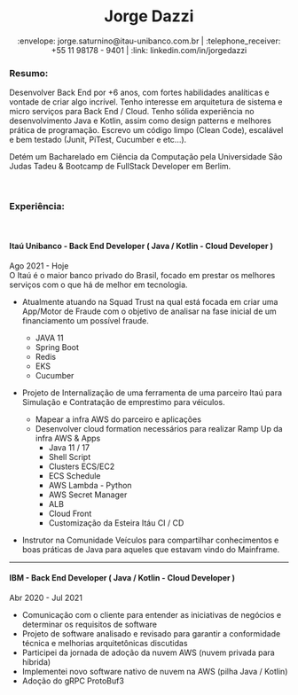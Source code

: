 <div align="center">
  <h1>Jorge Dazzi</h1>
</div>

<div align="center">
 :envelope: jorge.saturnino@itau-unibanco.com.br | :telephone_receiver: +55 11 98178 - 9401 | :link: linkedin.com/in/jorgedazzi 
</div>


### Resumo:


Desenvolver Back End por +6 anos, com fortes habilidades analíticas e vontade de criar algo incrível. Tenho interesse em arquitetura de sistema e micro serviços para Back End / Cloud. Tenho sólida experiência no desenvolvimento Java e Kotlin, assim como design patterns e melhores prática de programação. Escrevo um código limpo (Clean Code), escalável e bem testado (Junit, PiTest, Cucumber e etc...).

Detém um Bacharelado em Ciência da Computação pela Universidade São Judas Tadeu & Bootcamp de FullStack Developer em Berlim.

<br>

### Experiência:

<br>

#### Itaú Unibanco - Back End Developer ( Java / Kotlin - Cloud Developer )
Ago 2021 - Hoje<br>
O Itaú é o maior banco privado do Brasil, focado em prestar os melhores serviços com o que há de melhor em tecnologia.

- Atualmente atuando na Squad Trust na qual está focada em criar uma App/Motor de Fraude com o objetivo de analisar na fase inicial de um financiamento um possível fraude.
  - JAVA 11
  - Spring Boot
  - Redis
  - EKS
  - Cucumber

- Projeto de Internalização de uma ferramenta de uma parceiro Itaú para Simulação e Contratação de emprestimo para véiculos.
  - Mapear a infra AWS do parceiro e aplicações
  - Desenvolver cloud formation necessários para realizar Ramp Up da infra AWS & Apps
    - Java 11 / 17
    - Shell Script
    - Clusters ECS/EC2
    - ECS Schedule
    - AWS Lambda - Python
    - AWS Secret Manager
    - ALB
    - Cloud Front
    - Customização da Esteira Itáu CI / CD

- Instrutor na Comunidade Veículos para compartilhar conhecimentos e boas práticas de Java para aqueles que estavam vindo do Mainframe.
---
#### IBM - Back End Developer ( Java / Kotlin - Cloud Developer )
Abr 2020 - Jul 2021<br>

- Comunicação com o cliente para entender as iniciativas de negócios e determinar os requisitos de software
- Projeto de software analisado e revisado para garantir a conformidade técnica e melhorias arquitetônicas discutidas
- Participei da jornada de adoção da nuvem AWS (nuvem privada para híbrida)
- Implementei novo software nativo de nuvem na AWS (pilha Java / Kotlin)
- Adoção do gRPC ProtoBuf3